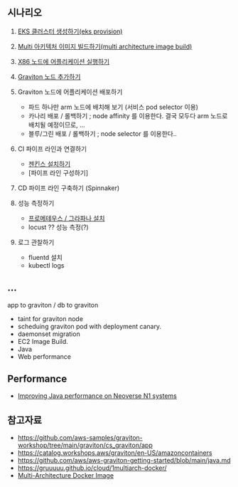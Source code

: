 ## 시나리오 ##

1. [EKS 클러스터 생성하기(eks provision)](https://github.com/gnosia93/eks-grv-mig/blob/main/tutorial/1.infra.md)

2. [Multi 아키텍처 이미지 빌드하기(multi architecture image build)](https://github.com/gnosia93/eks-grv-mig/blob/main/tutorial/2.multi-arch-image.md)

3. [X86 노드에 어플리케이션 실행하기]()
       
4. [Graviton 노드 추가하기](https://github.com/gnosia93/eks-grv-mig/blob/main/tutorial/3.graviton-nodegroup.md)

5. Graviton 노드에 어플리케이션 배포하기
    - 파드 하나만 arm 노드에 배치해 보기 (서비스 pod selector 이용)
    - 카나리 배포 / 롤백하기 ; node affinity 를 이용한다. 결국 모두다 arm 노드로 배치될 예정이므로, ...      
    - 블루/그린 배포 / 롤백하기 ; node selector 를 이용한다..
      
6. CI 파이프 라인과 연결하기
    - [젠킨스 설치하기](https://github.com/gnosia93/eks-grv-mig/blob/main/tutorial/5.jenkins.md)
    - [파이프 라인 구성하기]
      
7. CD 파이프 라인 구축하기 (Spinnaker)

8. 성능 측정하기
    - [프로메테우스 / 그라파나 설치](https://github.com/gnosia93/eks-grv-adp/blob/main/tutorial/7.prometheus.md)
    - locust ?? 성능 측정(?)
    
9. 로그 관찰하기  
   - fluentd 설치
   - kubectl logs 

## ... ##

app to graviton / db to graviton

* taint for graviton node
* scheduing graviton pod with deployment canary.
* daemonset migration
* EC2 Image Build.
* Java
* Web performance



## Performance ##

* [Improving Java performance on Neoverse N1 systems](https://community.arm.com/arm-community-blogs/b/architectures-and-processors-blog/posts/java-performance-on-neoverse-n1)




## 참고자료 ##

* https://github.com/aws-samples/graviton-workshop/tree/main/graviton/cs_graviton/app
* https://catalog.workshops.aws/graviton/en-US/amazoncontainers
* https://github.com/aws/aws-graviton-getting-started/blob/main/java.md
* https://gruuuuu.github.io/cloud/1multiarch-docker/
* [Multi-Architecture Docker Image](https://medium.com/illumination/multi-architecture-docker-image-3637ba05e5eb)
